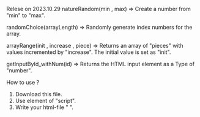 Relese on 2023.10.29
  natureRandom(min , max) 
  => Create a number from "min" to "max".
  
  randomChoice(arrayLength) 
  => Randomly generate index numbers for the array.
  
  arrayRange(init , increase , piece) 
  => Returns an array of "pieces" with values incremented by "increase". The initial value is set as "init".

  getInputById_withNum(id)
  => Returns the HTML input element as a Type of "number".

How to use ?
  1. Download this file.
  2. Use element of "script".
  3. Write your html-file " <script src="../convenience/convenience.js"></script> ".
